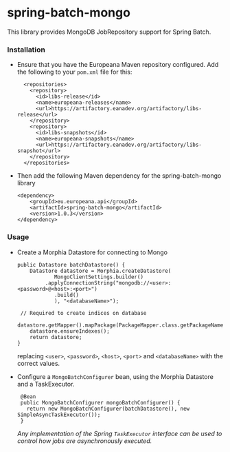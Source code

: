 # spring-batch-mongo

This library provides MongoDB JobRepository support for Spring Batch.

### Installation

- Ensure that you have the Europeana Maven repository configured. Add the following to your `pom.xml` file for this:
    ```
      <repositories>
        <repository>
          <id>libs-release</id>
          <name>europeana-releases</name>
          <url>https://artifactory.eanadev.org/artifactory/libs-release</url>
        </repository>
        <repository>
          <id>libs-snapshots</id>
          <name>europeana-snapshots</name>
          <url>https://artifactory.eanadev.org/artifactory/libs-snapshot</url>
        </repository>
      </repositories>
    ```

- Then add the following Maven dependency for the spring-batch-mongo library

    ```
    <dependency>
        <groupId>eu.europeana.api</groupId>
        <artifactId>spring-batch-mongo</artifactId>
        <version>1.0.3</version>
    </dependency>
    ```

### Usage
 - Create a Morphia Datastore for connecting to Mongo

    ```
    public Datastore batchDatastore() {
        Datastore datastore = Morphia.createDatastore(
                MongoClientSettings.builder()
             .applyConnectionString("mongodb://<user>:<password>@<host>:<port>")
                .build()
                ), "<databaseName>");
            
     // Required to create indices on database
        datastore.getMapper().mapPackage(PackageMapper.class.getPackageName());
        datastore.ensureIndexes();
        return datastore;
    }
    ```

    replacing `<user>`, `<password>`, `<host>`, `<port>` and `<databaseName>` with the correct values.


* Configure a `MongoBatchConfigurer` bean, using the Morphia Datastore and a TaskExecutor. 

    ```
     @Bean
     public MongoBatchConfigurer mongoBatchConfigurer() {
       return new MongoBatchConfigurer(batchDatastore(), new SimpleAsyncTaskExecutor());
     }
    ```
    _Any implementation of the Spring `TaskExecutor` interface can be used to control how jobs are asynchronously executed._





